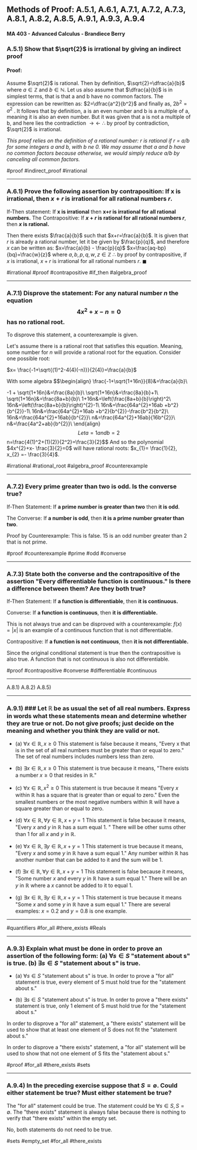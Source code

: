 ## Methods of Proof: A.5.1, A.6.1, A.7.1, A.7.2, A.7.3, A.8.1, A.8.2, A.8.5, A.9.1, A.9.3, A.9.4
#### MA 403 - Advanced Calculus - Brandiece Berry

### A.5.1) Show that $\sqrt{2}$ is irrational by giving an indirect proof

#### Proof:
Assume $\sqrt{2}$ is rational. Then by definition, $\sqrt{2}=\dfrac{a}{b}$ where  $a\in \mathbb{Z}$ and $b \in \mathbb{N}$. Let us also assume that $\dfrac{a}{b}$ is in simplest terms, that is that a and b have no common factors. The expression can be rewritten as: $2=\dfrac{a^2}{b^2}$ and finally as, $2b^2=a^2$ .  It follows that by definition, a is an even number and b is a multiple of a, meaning it is also an even number. But it was given that a is not a multiple of b, and here lies the contradiction $\rightarrow \leftarrow$
$\therefore$ by proof by contradiction, $\sqrt{2}$ is irrational.

_This proof relies on the definition of a rational number: r is rational if r = a/b for some integers a and b, with b ne 0. We may assume that a and b have no common factors because otherwise, we would simply reduce a/b by canceling all common factors._

#proof #indirect_proof #irrational 

---
### A.6.1) Prove the following assertion by contraposition: If x is irrational, then $x+r$ is irrational for all rational numbers $r$.
If-Then statement: If **x is irrational** then **x+r is irrational for all rational numbers.**
The Contrapositive: If **$x+r$ is rational for all rational numbers $r$**, then **$x$ is rational.**

Then there exists $\frac{a}{b}$ such that $x+r=\frac{a}{b}$. It is given that $r$ is already a rational number, let it be given by $\frac{p}{q}$, and therefore $x$ can be written as:
$x=\frac{a}{b} - \frac{p}{q}$
$x=\frac{aq-bp}{bq}=\frac{w}{z}$ where $a,b,p,q,w,z \in \mathbb{Z}$
$\therefore$ by proof by contrapositive, if $x$ is irrational, $x+r$ is irrational for all rational numbers $r$. 
$\blacksquare$

#irrational #proof #contrapositive #if_then #algebra_proof 

---
### A.7.1) Disprove the statement: For any natural number $n$ the equation $$4x^{2}+x -n=0$$ has no rational root.

To disprove this statement, a counterexample is given. 

Let's assume there is a rational root that satisfies this equation. Meaning, some number for $n$ will provide a rational root for the equation. Consider one possible root:

$x= \frac{-1+\sqrt{(1)^2-4(4)(-n)}}{2(4)}=\frac{a}{b}$

With some algebra
$$\begin{align}
\frac{-1+\sqrt{1+16n}}{8}&=\frac{a}{b}\\

-1 + \sqrt{1+16n}&=\frac{8a}{b}\\
\sqrt{1+16n}&=\frac{8a}{b}+1\\
\sqrt{1+16n}&=\frac{8a+b}{b}\\
1+16n&=\left(\frac{8a+b}{b}\right)^2\\
16n&=\left(\frac{8a+b}{b}\right)^{2}-1\\
16n&=\frac{64a^{2}+16ab +b^2}{b^{2}}-1\\
16n&=\frac{64a^{2}+16ab +b^2}{b^{2}}-\frac{b^2}{b^2}\\
16n&=\frac{64a^{2}+16ab}{b^{2}}\\
n&=\frac{64a^{2}+16ab}{16b^{2}}\\
n&=\frac{4a^2+ab}{b^{2}}\\
\end{align}$$
Let a = 1 and b = 2
$$n=\frac{4(1)^2+(1)(2)}{2^2}=\frac{3}{2}$$
And so the polynomial $4x^{2}+x- \frac{3}{2}=0$ will have rational roots: $x_{1}= \frac{1}{2}, x_{2} =- \frac{3}{4}$.

#irrational #rational_root #algebra_proof #counterexample 

---
### A.7.2) Every prime greater than two is odd. Is the converse true?

If-Then Statement: If **a prime number is greater than two** then **it is odd**.

The Converse: If **a number is odd**, then **it is a prime number greater than two**.

Proof by Counterexample:
This is false. 15 is an odd number greater than 2 that is not prime.
 
#proof #counterexample #prime #odd #converse 

---
### A.7.3) State both the converse and the contrapositive of the assertion "Every differentiable function is continuous." Is there a difference between them? Are they both true?

If-Then Statement: If **a function is differentiable**, then **it is continuous.**

Converse: If **a function is continuous**, then **it is differentiable.**

This is not always true and can be disproved with a counterexample:
$f(x)=|x|$ is an example of a continuous function that is not differentiable.


Contrapositive: If **a function is not continuous**, then **it is not differentiable.** 

Since the original conditional statement is true then the contrapositive is also true. A function that is not continuous is also not differentiable. 

#proof #contrapositive #converse #differentiable #continuous

--- 
A.8.1)
A.8.2)
A.8.5)

---
### A.9.1) ### Let $\mathbb{R}$ be as usual the set of all real numbers. Express in words what these statements mean and determine whether they are true or not. Do not give proofs; just decide on the meaning and whether you think they are valid or not.

- (a) $\forall x\in \mathbb{R}, x\ge 0$
This statement is false because it means, "Every x that is in the set of all real numbers must be greater than or equal to zero." The set of real numbers includes numbers less than zero.

- (b) $\exists x\in \mathbb{R}, x\ge 0$
This statement is true because it means, "There exists a number $x \ge 0$ that resides in $\mathbb{R}$."

- (c) $\forall x\in \mathbb{R}, x^{2}\ge 0$
This statement is true because it means "Every $x$ within $\mathbb{R}$ has a square that is greater than or equal to zero." Even the smallest numbers or the most negative numbers within $\mathbb{R}$ will have a square greater than or equal to zero.   

- (d) $\forall x\in \mathbb{R},\forall y\in \mathbb{R}, x+y=1$
This statement is false because it means, "Every $x$ and $y$ in $\mathbb{R}$ has a sum equal 1. " There will be other sums other than 1 for all $x$ and $y$ in $\mathbb{R}$.

- (e) $\forall x\in \mathbb{R},\exists y\in \mathbb{R}, x+y=1$
This statement is true because it means, "Every $x$ and some $y$ in $\mathbb{R}$ have a sum equal 1." Any number within $\mathbb{R}$ has another number that can be added to it and the sum will be 1.

- (f) $\exists x\in \mathbb{R},\forall y\in \mathbb{R}, x+y=1$
This statement is false because it means, "Some number $x$ and every $y$ in $\mathbb{R}$ have a sum equal 1."  There will be an $y$ in $\mathbb{R}$ where a $x$ cannot be added to it to equal 1.

- (g) $\exists x\in \mathbb{R},\exists y\in \mathbb{R}, x+y=1$
This statement is true because it means "Some $x$ and some $y$ in $\mathbb{R}$ have a sum equal 1." There are several examples: $x=0.2$ and $y =0.8$ is one example.

---
#quantifiers #for_all #there_exists #Reals

---
### A.9.3) Explain what must be done in order to prove an assertion of the following form: (a) $\forall s\in S$ "statement about s" is true. (b) $\exists s\in S$ "statement about s" is true.

- (a) $\forall s\in S$ "statement about s" is true.
In order to prove a "for all" statement is true, every element of S must hold true for the "statement about s."

- (b) $\exists s\in S$ "statement about s" is true.
In order to prove a "there exists" statement is true, only 1 element of S must hold true for the "statement about s."

In order to disprove a "for all" statement, a "there exists" statement will be used to show that at least one element of S does not fit the "statement about s."

In order to disprove a "there exists" statement, a "for all" statement will be used to show that not one element of S fits the "statement about s." 

#proof #for_all #there_exists #sets

---
### A.9.4) In the preceding exercise suppose that $S=\emptyset$. Could either statement be true? Must either statement be true?

The "for all" statement could be true. The statement could be $\forall s\in S, S=\emptyset$.
The "there exists" statement is always false because there is nothing to verify that "there exists" within the empty set. 

No, both statements do not need to be true. 

#sets #empty_set #for_all #there_exists 